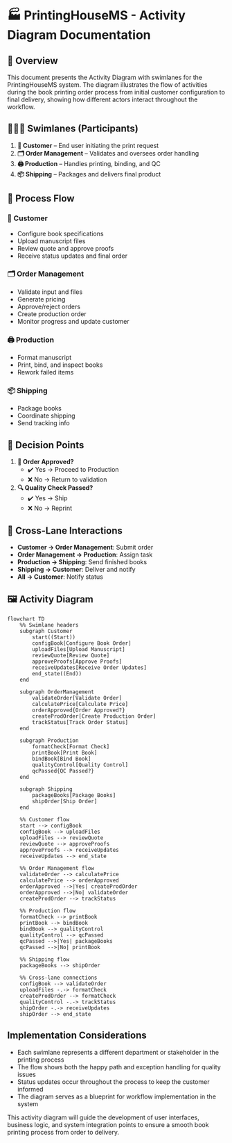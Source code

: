 # 🏭 PrintingHouseMS - Activity Diagram Documentation

## 🎯 Overview
This document presents the Activity Diagram with swimlanes for the PrintingHouseMS system. The diagram illustrates the flow of activities during the book printing order process from initial customer configuration to final delivery, showing how different actors interact throughout the workflow.

## 🧑‍🤝‍🧑 Swimlanes (Participants)
1. **👤 Customer** – End user initiating the print request  
2. **🗂️ Order Management** – Validates and oversees order handling  
3. **🖨️ Production** – Handles printing, binding, and QC  
4. **📦 Shipping** – Packages and delivers final product  

## 🔄 Process Flow

### 👤 Customer
- Configure book specifications
- Upload manuscript files
- Review quote and approve proofs
- Receive status updates and final order

### 🗂️ Order Management
- Validate input and files
- Generate pricing
- Approve/reject orders
- Create production order
- Monitor progress and update customer

### 🖨️ Production
- Format manuscript
- Print, bind, and inspect books
- Rework failed items

### 📦 Shipping
- Package books
- Coordinate shipping
- Send tracking info

## 🧠 Decision Points
1. **📝 Order Approved?**
   - ✔️ Yes → Proceed to Production  
   - ❌ No → Return to validation  
2. **🔍 Quality Check Passed?**
   - ✔️ Yes → Ship  
   - ❌ No → Reprint  

## 🔁 Cross-Lane Interactions
- **Customer → Order Management**: Submit order  
- **Order Management → Production**: Assign task  
- **Production → Shipping**: Send finished books  
- **Shipping → Customer**: Deliver and notify  
- **All → Customer**: Notify status  

## 🖼️ Activity Diagram

```mermaid
flowchart TD
    %% Swimlane headers
    subgraph Customer
        start((Start))
        configBook[Configure Book Order]
        uploadFiles[Upload Manuscript]
        reviewQuote[Review Quote]
        approveProofs[Approve Proofs]
        receiveUpdates[Receive Order Updates]
        end_state((End))
    end

    subgraph OrderManagement
        validateOrder[Validate Order]
        calculatePrice[Calculate Price]
        orderApproved{Order Approved?}
        createProdOrder[Create Production Order]
        trackStatus[Track Order Status]
    end

    subgraph Production
        formatCheck[Format Check]
        printBook[Print Book]
        bindBook[Bind Book]
        qualityControl[Quality Control]
        qcPassed{QC Passed?}
    end

    subgraph Shipping
        packageBooks[Package Books]
        shipOrder[Ship Order]
    end

    %% Customer flow
    start --> configBook
    configBook --> uploadFiles
    uploadFiles --> reviewQuote
    reviewQuote --> approveProofs
    approveProofs --> receiveUpdates
    receiveUpdates --> end_state

    %% Order Management flow
    validateOrder --> calculatePrice
    calculatePrice --> orderApproved
    orderApproved -->|Yes| createProdOrder
    orderApproved -->|No| validateOrder
    createProdOrder --> trackStatus

    %% Production flow
    formatCheck --> printBook
    printBook --> bindBook
    bindBook --> qualityControl
    qualityControl --> qcPassed
    qcPassed -->|Yes| packageBooks
    qcPassed -->|No| printBook

    %% Shipping flow
    packageBooks --> shipOrder

    %% Cross-lane connections
    configBook --> validateOrder
    uploadFiles -.-> formatCheck
    createProdOrder --> formatCheck
    qualityControl -.-> trackStatus
    shipOrder -.-> receiveUpdates
    shipOrder --> end_state
```

## Implementation Considerations

- Each swimlane represents a different department or stakeholder in the printing process
- The flow shows both the happy path and exception handling for quality issues
- Status updates occur throughout the process to keep the customer informed
- The diagram serves as a blueprint for workflow implementation in the system

This activity diagram will guide the development of user interfaces, business logic, and system integration points to ensure a smooth book printing process from order to delivery.
